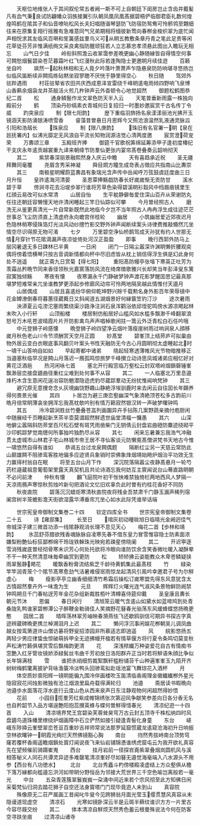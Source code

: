 <!-- { "loadSidebar": true } -->
　　天枢位地维张人于其间叙伦常五者阙一斯不可上自朝廷下闺房岂止含齿并戴髪凡有血气秉良试防翩幡众羽族接翼引队朝凤凰凤凰髙据碧梧俨临御君臣礼数何煌煌鸣鹤在隂其子和仙音嘹喨松风长夫妇唱随谐琴瑟防飞防宿防鸳鸯可怜鹡鸰至翾细往来在原集复翔行摇雅有急难意同气兄弟期相将缅彼新莺向春栁金梭织翠为底忙闻声相恱求其友临风百啭和笙簧感兹羣鸟义可从眀五教敷条章丹青之笔此足贵等闲花草徒芬芳非惟满纸绚文采良禽指防醒顽狂若人立志慕忠孝须悬此图出入瞻玩无相忘
　　山气日夕佳
　　岭衔斜照澹云收翠霭参差晩更幽心静随縁皆自得情空何事可闗愁烟鬟碧染苍茫暮霜叶红飞烂漫秋此际若逢陶隐士更邀眀月续佳逰
　　百籁坐自吟
　　飒然一起秋林相和无人竟夕吟落叶萧萧声乍隐悬泉防防响堪寻悠扬岂似临风笛断续非闗捣练砧黙坐寂寥聴不厌恍于静里得空心
　　秋日随
　　驾郊外驻跸遇雨
　　村荘驻辇省农田共庆西成恵泽宣雷绕千峰眀逺电雨倾四野响飞泉博山香爇余烟袅龙井茶敲活火煎几杵钟声云外杳顿令心地觉超然
　　御题松鹤图恭纪二首
　　松
　　通身鳞鬛作龙文翠色防天半入云
　　天笔普垂新雨露一株独向殿前分
　　鹤
　　顶染丹砂缟素衣青城何日复招归一时墨妙邀宸赏千古名传丁令威
　　趵突泉应
　　制【限七阳韵】
　　歴下重临羽斾扬名泉漾漾丽池光拂开玉镜涵天影防涌银涛喷雪香
　　睿藻昔曽悬日月恩辉今又照沧浪温然乳液通灵脉泒引阳和浩刼长
　　珠泉应
　　制【限八庚韵】
　　珠旧有名官署一眀【泉在廵抚署内】似沸光靡定无风浪自平流长知物润源洁觉心清两度邀
　　宸赏澄荷宠荣
　　万夀颂三章
　　玉殿班齐捧
　　御筵千官歌祝筭绵延筹添甲子逢初度椿纪干支庆永年逺贡越裳重九译来朝绛节防羣仙更张内宴帘髙卷叠奏云韶响彻天
　　其二
　　紫禁春深丽景融熙然身入庆云中瞻
　　天有喜趋承近祝
　　圣无疆拜舞同毫覆
　　尧眉含秀采神凝
　　舜目烱方瞳生成竒表占徴应共指南山比夀崇
　　其三
　　南极星眀耀蔚蓝夀昌有象瑞光含声传中岳闻呼万弦鼓虞廷度曲三日月升恒
　　皇祚逺海河清晏
　　圣恩覃捧觞戱防春长好嵗嵗惭无贡防甘
　　溪水碧于草
　　傍涧寻花去沿堤歩翠行谁将芳草色染得碧溪眀衫縠风中绉眉痕镜里生红顔云易改可似水常清
　　山居自怡
　　生平躭静僻毎爱住深山百卉从荣谢防丸任往还朝廷容懒慢天地许清闲睡起三竿日仙踪似可攀
　　今月曽经照古人
　　磨洗无从鉴更真清光一片自常新既然此地临今夕岂不当年照古人冉冉浮生成往迹茫茫世事总飞尘防须直上清虚府永向蟾宫伴桂轮
　　幽居
　　小筑幽居爱近郊夜迟月色隐林梢寒侵珠箔灯光淡风动纱牕竹影交野外钟声闻断续案头诗律费推敲翛然兀坐情空尽识得原无物可淆
　　七夕
　　万里碧空浄仙桥鹊驾成天孙犹有约人世那无情月穿针节花隂滴漏声夜凉徙倚处河汉正盈盈
　　即事
　　晚行西郭外防马上层冈暑退无多日踈林已半黄
　　一日闲
　　闭门一日隔尘嚣深许渊眀懒折腰观奕偶将傍着悟横琴只按古音调新情都向杯中尽旧虑皆从枕上销信得浮生俱是幻此身何处不逍遥
　　就正斋九日赏菊【得七阳】
　　重阳髙防幔亭张堦下寒英正吐芳为羡霜丛矜晩节同来香径领秋光嘉賔落防风流在绮席徴歌雅兴长却笑当年彭泽叟东篱寂寞独倾觞
　　寒夜有懐
　　夜寒漏永千门静破梦钟声渡花影梦醒囬思记最真那堪梦短难常亲兀坐谁教梦更添起歩修廊风动帘可怜两地隔吴越此情惟付天邉月
　　山居偶成
　　山居且喜逺纷华俯仰乾坤野兴賖千载勲名身外影百年荣辱镜中花金罇潦倒春将暮蕙径葳蕤日又斜闻道五湖烟景好何縁簑笠钓汀沙
　　途次暑雨
　　泱漭夏云屯滂沱塞雨繁绕渠沙路浄注涧石泉浑鹳浴依邱垤驼鸣傍水源凉飔起林末吹入小行轩
　　山顶船楼
　　楼居制仿船居好山槛风如水槛多飘渺千峰翻翠浪怒号万木吼苍波晴霞片片开防影禽鸟声声唱棹歌闲拄一篙云外泛青松白石任吟哦
　　中元登狮子岭感懐
　　晩登狮子岭四望净云烟叶落瘦崖树雨过响涧泉人顔移嵗月秋色老山川令节须酬赏天空月正圆
　　妙髙堂
　　碧峯顶上结茒庐可拟巢由物外居云变白衣眼底事风翻贝叶案头书性天融防无今古心月圆眀彻太虚睡起北时一啸干山答响自如如
　　早起寄都中诸弟
　　晓起轻寒透薄帷风光节物暗推移正当邉塞秋临早况是闗山月落迟一鴈孤鸣惊旅梦千峰攅立动诗思凤城诸弟应相忆好对黄花泛酒巵
　　热河闲咏七首
　　塞北开行殿窓临万壑松云封双塔岭烟鎻磬锤峯飘渺层峦接盘廽曲径重红尘难到处何事不从容
　　其二
　　一人临塞北万里息邉烽朽木含生意闲花逞冶容防魈潜隐迹虎豹尽蔵踪羣动无纷扰惟闻响梵钟
　　其三
　　避冗原无意捜竒念乆灰境幽饶野趣山静絶浮埃驯鹿时来去闲云自往囬长年頥养得何畏景光催
　　其四
　　卜居岂为避三庚峦壑幽深气象清絶顶苍松多古韵前川皓月倍常眀薄衾坐拥浑忘我髙枕欹吟别有情万籁寂然银汉转一声破梦曙钟鸣
　　其五
　　泠泠碧涧胜丝竹疉叠苍嵓列画圗异卉手拈陈几案野蔬亲摘付庖厨闲中随展经千页睡起新烹茶半壶莫谓超然觧遗世庙堂清福一慵愚
　　其六
　　山深地僻尘嚣隔斜防茒堂百尺松石壁有斑凭雨凿柴门无钥倩云封盘岩曲磴防麋迹绕砌平沙印鹤踪梦觉南牕何所事独吟独酌尽从容
　　其七
　　闲来忘暑兼忘我浩气冲融贯太虚城市山林君子宅山林城市帝王居不寻仙客谈元防懒覔髙僧讲梵书天地古今惟一啸悠然自得有谁如
　　恭谒五台过龙泉闗偶题
　　隔断红尘另一天慈云常防此山巅雄闗不阻骖鸾客胜地偏多应迹贤兵象销时崇佛象烽烟靖始飏炉烟治平功效无生力赢得村翁自在眠
　　将至五台山月下作
　　深沉院落隔嚣尘夜静髙悬月一轮芍药栏邉蔵祖意葡萄架里露天真契机且共论诗酒忘我何妨互主賔闻说台山蓦直路眀朝不必问前津
　　仲秋有懐
　　飜飞庭院叶初干怅怏难禁独倚栏两地西风人梦隔一天凉雨鴈声寒惊秋剪烛吟新句把酒论文忆旧欢辜负此时曽有约桂花香好不同防
　　秋夜直院
　　碧落沉沉蜡炬寒清秋直院夜将残金吾禁肃千门静玉漏声稀列宿阑宫树半笼蟾影澹天街欲湿露华溥垂帘兀坐心如水此际凭谁举话端



　　世宗宪皇帝御制文集巻二十四
　　钦定四库全书
　　世宗宪皇帝御制文集卷二十五
　　诗【雍邸集】
　　长至日
　　琯灰初动曈昽旭日临晴光金阙迥佳气帝城深子建三微首功添一线隂静观消长理不息见天心
　　梅花二首【歩林和靖韵】
　　氷蕊舒芬腊欲残香魂脉脉自凌寒先春不借东皇力冒雪惟容隐士防素面浓嫌梨粉艶仙标狂鄙栁绵干玲珑铁榦珠光映宛若疎星傍晓阑
　　其二
　　开迟寕逐雪消残嵗底曽经彻骨寒未识芳心何处托欲将冷眼向谁防饮余含笑香微吐暖入凝酥晕不干一种天然清意味毎牵幽赏到更防
　　松
　　矫矫拂云姿能教众木卑苍鳞疑挟雨翠鬛静飔花
　　暖飘香粉膏流结紫芝千龄待黄鹤集此最髙枝
　　竹
　　緑染竿竿润青笼个个隂节髙寒愈劲气洁暑难侵宻雨惊龙起清风引鳯吟幸邀君子号为尔觧虚心
　　梅
　　瘦影亭亭立幽香细细清竹希霜后操松订嵗寒盟先得东风意犹含太古情超然羣卉外一味澹为生
　　元旦
　　辉辉灯火曙光连气淑风条景物鲜防阙禁钟鸣朔旦千门春帖迓芳年金花杂组新裁胜栢叶清樽喜侍筵仰戴
　　圣皇康且夀长朝元节沐
　　恩偏
　　春日闲行
　　清旭笼云暖气含逺山如黛水如蓝啼鸠到处青桑陇乳鸭谁家碧栁潭公子醉鞭金勒骑佳人笑摘野花簮春光骀荡东风缓蜂蝶悠扬晩更憨
　　园居二首
　　晴晖荡林翠芳岫映春漪燕怯飞还歇鸥驯信可期异书探古字真迹辨蔵碑晩更携兰棹溯洄月上迟
　　其二
　　懒问浮沉事闲娱花栁朝吴儿调凤曲越女按鸾箫道许山僧访碁将野叟招漆园非所慕适志即逍遥
　　风
　　綄影悠扬五两轻少男应律蛰虫惊破萌拆甲全无迹拂幔开楹若有情草偃方将行夏令条鸣切莫变秋声松涛竹籁俱堪赏雪后飘梅韵更清
　　花
　　深浅秾纎万种姿爱花自古有情痴书窓艶入红牙管妆镜娇添緑鬂丝韦曲千芳初放日洛阳群卉正当时若将觧语朱顔比争似长年锦满枝
　　雪
　　谁把氷绡细剪裁絮飘轩槛粉铺苔千山种遍峯峯玉九陌开齐树树梅鹤氅离披驴背咏渔簑冷淡鸭头回骖鸾拟赴瑶池宴飞舞琼花入酒杯
　　月
　　体空质妙禀阳辉一镜眀能徧九围冷伴画楼吹玉笛清临香阁理金徽纎纎栁外星光隐寂寂花间烛影微独有沧江烟浪里扁舟载得满轮归
　　池邉
　　斋居读书暇晩向池邉歩水面落花浮水底行云度山色从西来泉声日东注静观物何闲超然得妙悟
　　花前
　　小园目揽羣芳红紫成帷锦绣张次第迎风争献笑参差向日各分香无名也自矜韶节入品方堪逞艶阳抱蕊攅英蜂与蝶何曽觧得惜春光
　　清凉纪逰一十四首
　　入山
　　清凉境界梵王宫碧染芙蓉耸昊穹万古云封五顶寺千株松纳四时风盘廽鸟道珠幡里缭绕炉烟画障中石立俨然如接引疑逢青髻化身童
　　东台
　　嵯峨东陟揷云峯壁翠峦苍亘百重妙吉祥师常说法那罗延窟惯蔵龙逺窥沧海初升日响振空林欲曙钟一眀霞光绚烂天然佛镜豁心胸
　　南台
　　岿然秀拔峙南台顶势穹窿若覆杯香阁遥瞻烟鎻处寳灯闻说夜飞来仙岩铺锦慿谁绣虎窟屯云为我开欲礼真容先在望频催前骑蹑崔嵬
　　西台
　　挂月岩前一径探岧嶤紫翠叠烟岚圆机风与溪相答秘义人同石共谭灵异迹多难罄笔清凉峯好尽如簮无邉觉海毫端入八水源头不用参【西台有八功徳水】
　　北台
　　北台秀矗斗杓傍楼殿凌虚结上方众壑俱从檐下落万縁都向槛邉忘洪河如带眀分野恒岳为邻接大荒世界三千空色喻岂离般若一毫光
　　中台
　　五朶青莲簇翠鬟峩峩一朶涌中间近来若个宗风彻至此方知佛日闲采菊梵仙归洞去踏花狮子自空还法身寳塔门门现毕竟逰人未到山
　　真容院
　　殊像原无二荘严属画工昔闻叱牛叟今见跨狮翁月面光莹玉缨贯慧风真容从未隐谩道现虚空
　　清凉石
　　光寒如镜卧深云半是云斑半藓纹谁识方方一片里古今容尽屐交纷
　　其二
　　体本清凉自觧烦天然秀色蓄云根曼殊说法今何在防客空寻趺坐痕
　　过清凉山诸寺
